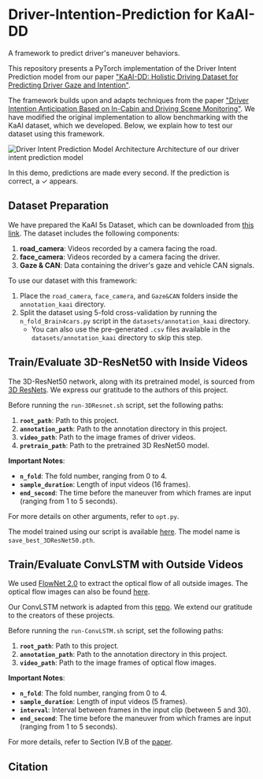 # Driver-Intention-Prediction for KaAI-DD
A framework to predict driver's maneuver behaviors.

This repository presents a PyTorch implementation of the Driver Intent Prediction model from our paper ["KaAI-DD: Holistic Driving Dataset for Predicting Driver Gaze and Intention"](insert-link-to-your-paper). 

The framework builds upon and adapts techniques from the paper ["Driver Intention Anticipation Based on In-Cabin and Driving Scene Monitoring"](https://arxiv.org/pdf/2006.11557.pdf). We have modified the original implementation to allow benchmarking with the KaAI dataset, which we developed. Below, we explain how to test our dataset using this framework.

![Driver Intent Prediction Model Architecture](https://github.com/user-attachments/assets/0b041f1e-afc6-480e-ac02-01a4278ca91b)
                                 Architecture of our driver intent prediction model

In this demo, predictions are made every second. If the prediction is correct, a ✓ appears.

## Dataset Preparation

We have prepared the KaAI 5s Dataset, which can be downloaded from [this link](https://drive.google.com/drive/u/1/folders/1ry2UwkBsjIKJkzwYr0E1XAaPtWdb7v8b). The dataset includes the following components:

1. **road_camera**: Videos recorded by a camera facing the road.
2. **face_camera**: Videos recorded by a camera facing the driver.
3. **Gaze & CAN**: Data containing the driver's gaze and vehicle CAN signals.

To use our dataset with this framework:

1. Place the `road_camera`, `face_camera`, and `Gaze&CAN` folders inside the `annotation_kaai` directory.
2. Split the dataset using 5-fold cross-validation by running the `n_fold_Brain4cars.py` script in the `datasets/annotation_kaai` directory.
   - You can also use the pre-generated `.csv` files available in the `datasets/annotation_kaai` directory to skip this step.

## Train/Evaluate 3D-ResNet50 with Inside Videos

The 3D-ResNet50 network, along with its pretrained model, is sourced from [3D ResNets](https://github.com/kenshohara/3D-ResNets-PyTorch). We express our gratitude to the authors of this project.

Before running the `run-3DResnet.sh` script, set the following paths:

1. **`root_path`**: Path to this project.
2. **`annotation_path`**: Path to the annotation directory in this project.
3. **`video_path`**: Path to the image frames of driver videos.
4. **`pretrain_path`**: Path to the pretrained 3D ResNet50 model.

**Important Notes**:

- **`n_fold`**: The fold number, ranging from 0 to 4.
- **`sample_duration`**: Length of input videos (16 frames).
- **`end_second`**: The time before the maneuver from which frames are input (ranging from 1 to 5 seconds).

For more details on other arguments, refer to `opt.py`.

The model trained using our script is available [here](https://bwstaff-my.sharepoint.com/:f:/g/personal/yao_rong_bwstaff_de/EpmuNb3eB7hPgv2DmeBrQ1ABqgQ6uInXudrpfQQyPgmJZA?e=RimExC). The model name is `save_best_3DResNet50.pth`.

## Train/Evaluate ConvLSTM with Outside Videos

We used [FlowNet 2.0](https://github.com/NVIDIA/flownet2-pytorch) to extract the optical flow of all outside images. The optical flow images can also be found [here](https://bwstaff-my.sharepoint.com/:f:/g/personal/yao_rong_bwstaff_de/EpmuNb3eB7hPgv2DmeBrQ1ABqgQ6uInXudrpfQQyPgmJZA?e=RimExC).

Our ConvLSTM network is adapted from this [repo](https://github.com/automan000/Convolutional_LSTM_PyTorch). We extend our gratitude to the creators of these projects.

Before running the `run-ConvLSTM.sh` script, set the following paths:

1. **`root_path`**: Path to this project.
2. **`annotation_path`**: Path to the annotation directory in this project.
3. **`video_path`**: Path to the image frames of optical flow images.

**Important Notes**:

- **`n_fold`**: The fold number, ranging from 0 to 4.
- **`sample_duration`**: Length of input videos (5 frames).
- **`interval`**: Interval between frames in the input clip (between 5 and 30).
- **`end_second`**: The time before the maneuver from which frames are input (ranging from 1 to 5 seconds).

For more details, refer to Section IV.B of the [paper](https://arxiv.org/pdf/2006.11557.pdf).

## Citation


